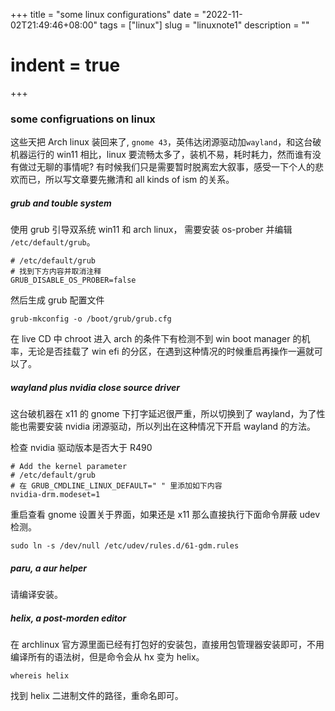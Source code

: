 +++
 title = "some linux configurations" 
 date = "2022-11-02T21:49:46+08:00" 
 tags = ["linux"] 
 slug = "linuxnote1"
 description = ""
 # indent = true
+++
### some configruations on linux

这些天把  Arch linux 装回来了, `gnome 43`，英伟达闭源驱动加`wayland`，和这台破机器运行的 win11 相比，linux 要流畅太多了，装机不易，耗时耗力，然而谁有没有做过无聊的事情呢? 有时候我们只是需要暂时脱离宏大叙事，感受一下个人的悲欢而已，所以写文章要先撇清和 all kinds of ism 的关系。


##### grub and touble system
使用 grub 引导双系统 win11 和 arch linux， 需要安装 os-prober 并编辑 `/etc/default/grub`。
```
# /etc/default/grub
# 找到下方内容并取消注释
GRUB_DISABLE_OS_PROBER=false
```
然后生成 grub 配置文件
```
grub-mkconfig -o /boot/grub/grub.cfg
```
在 live CD 中 chroot 进入 arch 的条件下有检测不到 win boot manager 的机率，无论是否挂载了 win efi 的分区，在遇到这种情况的时候重启再操作一遍就可以了。

##### wayland plus nvidia close source driver
这台破机器在 x11 的 gnome 下打字延迟很严重，所以切换到了 wayland，为了性能也需要安装 nvidia 闭源驱动，所以列出在这种情况下开启 wayland 的方法。

检查 nvidia 驱动版本是否大于 R490 

```
# Add the kernel parameter 
# /etc/default/grub
# 在 GRUB_CMDLINE_LINUX_DEFAULT=" " 里添加如下内容
nvidia-drm.modeset=1
```

重启查看 gnome 设置关于界面，如果还是 x11 那么直接执行下面命令屏蔽 udev 检测。
```
sudo ln -s /dev/null /etc/udev/rules.d/61-gdm.rules
```


##### paru, a aur helper
请编译安装。
##### helix, a post-morden editor
在 archlinux 官方源里面已经有打包好的安装包，直接用包管理器安装即可，不用编译所有的语法树，但是命令会从 hx 变为 helix。
```
whereis helix
```
找到 helix 二进制文件的路径，重命名即可。
